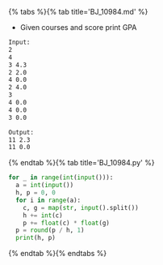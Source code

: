 {% tabs %}{% tab title='BJ_10984.md' %}

* Given courses and score print GPA

```txt
Input:
2
4
3 4.3
2 2.0
4 0.0
2 4.0
3
4 0.0
4 0.0
3 0.0

Output:
11 2.3
11 0.0
```

{% endtab %}{% tab title='BJ_10984.py' %}

```py
for _ in range(int(input())):
  a = int(input())
  h, p = 0, 0
  for i in range(a):
    c, g = map(str, input().split())
    h += int(c)
    p += float(c) * float(g)
  p = round(p / h, 1)
  print(h, p)
```

{% endtab %}{% endtabs %}
